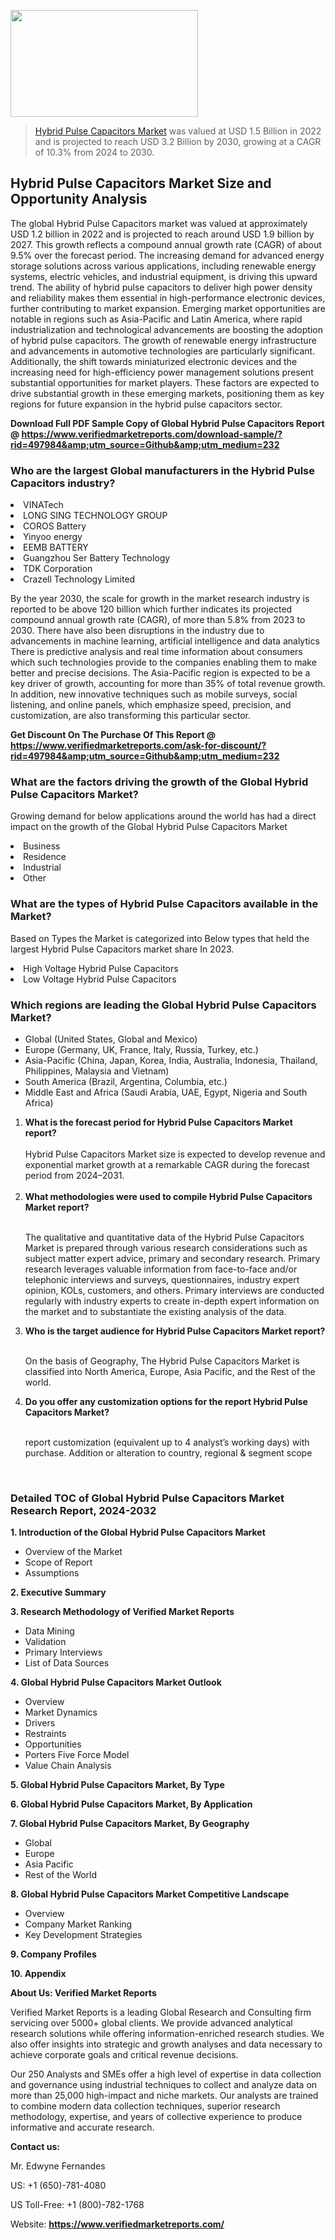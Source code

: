 <img src="https://ffe5etoiles.com/wp-content/uploads/2024/12/MST1-300x171.png" alt="" width="300" height="171" class="alignnone size-medium wp-image-20088" /><blockquote><p><p><a href="https://www.verifiedmarketreports.com/download-sample/?rid=497984&utm_source=Github&utm_medium=232" target="_blank">Hybrid Pulse Capacitors Market</a> was valued at USD 1.5 Billion in 2022 and is projected to reach USD 3.2 Billion by 2030, growing at a CAGR of 10.3% from 2024 to 2030.</p></blockquote><p><h2>Hybrid Pulse Capacitors Market Size and Opportunity Analysis</h2> The global Hybrid Pulse Capacitors market was valued at approximately USD 1.2 billion in 2022 and is projected to reach around USD 1.9 billion by 2027. This growth reflects a compound annual growth rate (CAGR) of about 9.5% over the forecast period. The increasing demand for advanced energy storage solutions across various applications, including renewable energy systems, electric vehicles, and industrial equipment, is driving this upward trend. The ability of hybrid pulse capacitors to deliver high power density and reliability makes them essential in high-performance electronic devices, further contributing to market expansion. Emerging market opportunities are notable in regions such as Asia-Pacific and Latin America, where rapid industrialization and technological advancements are boosting the adoption of hybrid pulse capacitors. The growth of renewable energy infrastructure and advancements in automotive technologies are particularly significant. Additionally, the shift towards miniaturized electronic devices and the increasing need for high-efficiency power management solutions present substantial opportunities for market players. These factors are expected to drive substantial growth in these emerging markets, positioning them as key regions for future expansion in the hybrid pulse capacitors sector. </p><p class=""><strong>Download Full PDF Sample Copy of Global Hybrid Pulse Capacitors Report @ <a href="https://www.verifiedmarketreports.com/download-sample/?rid=497984&amp;utm_source=Github&amp;utm_medium=232" target="_blank">https://www.verifiedmarketreports.com/download-sample/?rid=497984&amp;utm_source=Github&amp;utm_medium=232</a></strong></p><h3 id="" class="">Who are the largest Global manufacturers in the Hybrid Pulse Capacitors industry?</h3><p><li>VINATech</li><li> LONG SING TECHNOLOGY GROUP</li><li> COROS Battery</li><li> Yinyoo energy</li><li> EEMB BATTERY</li><li> Guangzhou Ser Battery Technology</li><li> TDK Corporation</li><li> Crazell Technology Limited</li></p><div class=""><div class="" dir="" data-message-author-role="" data-message-id="" data-message-model-slug=""><div class=""><div class=""><div class=""><div class="" dir="" data-message-author-role="" data-message-id="" data-message-model-slug=""><div class=""><div class=""><p>By the year 2030, the scale for growth in the market research industry is reported to be above 120 billion which further indicates its projected compound annual growth rate (CAGR), of more than 5.8% from 2023 to 2030. There have also been disruptions in the industry due to advancements in machine learning, artificial intelligence and data analytics There is predictive analysis and real time information about consumers which such technologies provide to the companies enabling them to make better and precise decisions. The Asia-Pacific region is expected to be a key driver of growth, accounting for more than 35% of total revenue growth. In addition, new innovative techniques such as mobile surveys, social listening, and online panels, which emphasize speed, precision, and customization, are also transforming this particular sector.</p><p><strong>Get Discount On The Purchase Of This Report @&nbsp; <a href="https://www.verifiedmarketreports.com/ask-for-discount/?rid=497984&amp;utm_source=Github&amp;utm_medium=232" target="_blank">https://www.verifiedmarketreports.com/ask-for-discount/?rid=497984&amp;utm_source=Github&amp;utm_medium=232</a></strong></p></div></div></div></div></div></div></div></div><h3 id="" class="">What are the factors driving the growth of the Global Hybrid Pulse Capacitors Market?</h3><p id="" class="">Growing demand for below applications around the world has had a direct impact on the growth of the Global Hybrid Pulse Capacitors Market</p><p id="" class=""><li>Business</li><li> Residence</li><li> Industrial</li><li> Other</li></p><h3 id="" class="">What are the types of Hybrid Pulse Capacitors available in the Market?</h3><p id="" class="">Based on Types the Market is categorized into Below types that held the largest Hybrid Pulse Capacitors market share In 2023.</p><p id="" class=""><li>High Voltage Hybrid Pulse Capacitors</li><li> Low Voltage Hybrid Pulse Capacitors</li></p><h3 id="" class="">Which regions are leading the Global Hybrid Pulse Capacitors Market?</h3><ul><li>Global (United States, Global and Mexico)</li><li>Europe (Germany, UK, France, Italy, Russia, Turkey, etc.)</li><li>Asia-Pacific (China, Japan, Korea, India, Australia, Indonesia, Thailand, Philippines, Malaysia and Vietnam)</li><li>South America (Brazil, Argentina, Columbia, etc.)</li><li>Middle East and Africa (Saudi Arabia, UAE, Egypt, Nigeria and South Africa)</li></ul><p><ol><li><strong>What is the forecast period for Hybrid Pulse Capacitors Market report?<br /></strong><br /><span data-sheets-root="1" data-sheets-value="{&quot;1&quot;:2,&quot;2&quot;:&quot;XXXX size is expected to develop revenue and exponential market growth at a remarkable CAGR during the forecast period from 2024&ndash;2030.&quot;}" data-sheets-userformat="{&quot;2&quot;:12674,&quot;4&quot;:{&quot;1&quot;:2,&quot;2&quot;:16776960},&quot;10&quot;:2,&quot;11&quot;:0,&quot;15&quot;:&quot;Arial&quot;,&quot;16&quot;:12}">Hybrid Pulse Capacitors Market size is expected to develop revenue and exponential market growth at a remarkable CAGR during the forecast period from 2024&ndash;2031.</span><br /><br /></li><li><strong>What methodologies were used to compile Hybrid Pulse Capacitors Market report?<br /><br /></strong><p>The qualitative and quantitative data of the&nbsp;Hybrid Pulse Capacitors Market is prepared through various research considerations such as subject matter expert advice, primary and secondary research. Primary research leverages valuable information from face-to-face and/or telephonic interviews and surveys, questionnaires, industry expert opinion, KOLs, customers, and others. Primary interviews are conducted regularly with industry experts to create in-depth expert information on the market and to substantiate the existing analysis of the data.&nbsp;</p></li><li><strong>Who is the target audience for Hybrid Pulse Capacitors Market report?<br /><br /></strong><p>On the basis of Geography, The&nbsp;Hybrid Pulse Capacitors Market is classified into North America, Europe, Asia Pacific, and the Rest of the world.</p></li><li><strong>Do you offer any customization options for the report Hybrid Pulse Capacitors Market?<br /><br /></strong><p>report customization (equivalent up to 4 analyst&rsquo;s working days) with purchase. Addition or alteration to country, regional &amp; segment scope</p><p>&nbsp;</p></li></ol></p><h3 id="" class="">Detailed TOC of Global Hybrid Pulse Capacitors Market Research Report, 2024-2032</h3><p id="" class=""><strong>1. Introduction of the Global Hybrid Pulse Capacitors Market</strong></p><ul><li>Overview of the Market</li><li>Scope of Report</li><li>Assumptions</li></ul><p id="" class=""><strong>2. Executive Summary</strong></p><p id="" class=""><strong>3. Research Methodology of&nbsp;Verified Market Reports</strong></p><ul><li>Data Mining</li><li>Validation</li><li>Primary Interviews</li><li>List of Data Sources</li></ul><p id="" class=""><strong>4. Global Hybrid Pulse Capacitors Market Outlook</strong></p><ul><li>Overview</li><li>Market Dynamics</li><li>Drivers</li><li>Restraints</li><li>Opportunities</li><li>Porters Five Force Model</li><li>Value Chain Analysis</li></ul><p id="" class=""><strong>5. Global Hybrid Pulse Capacitors Market, By&nbsp;Type</strong></p><p id="" class=""><strong>6. Global Hybrid Pulse Capacitors Market, By Application</strong></p><p id="" class=""><strong>7. Global Hybrid Pulse Capacitors Market, By Geography</strong></p><ul><li>Global</li><li>Europe</li><li>Asia Pacific</li><li>Rest of the World</li></ul><p id="" class=""><strong>8. Global Hybrid Pulse Capacitors Market Competitive Landscape</strong></p><ul><li>Overview</li><li>Company Market Ranking</li><li>Key Development Strategies</li></ul><p id="" class=""><strong>9. Company Profiles</strong></p><p id="" class=""><strong>10. Appendix</strong></p><p id="" class=""><strong>About Us: Verified Market Reports</strong></p><p id="" class="">Verified Market Reports is a leading Global Research and Consulting firm servicing over 5000+ global clients. We provide advanced analytical research solutions while offering information-enriched research studies. We also offer insights into strategic and growth analyses and data necessary to achieve corporate goals and critical revenue decisions.</p><p id="" class="">Our 250 Analysts and SMEs offer a high level of expertise in data collection and governance using industrial techniques to collect and analyze data on more than 25,000 high-impact and niche markets. Our analysts are trained to combine modern data collection techniques, superior research methodology, expertise, and years of collective experience to produce informative and accurate research.</p><p id="" class=""><strong>Contact us:</strong></p><p id="" class="">Mr. Edwyne Fernandes</p><p id="" class="">US: +1 (650)-781-4080</p><p id="" class="">US Toll-Free: +1 (800)-782-1768</p><p id="" class="">Website: <a target="" data-test-app-aware-link=""><strong>https://www.verifiedmarketreports.com/</strong></a></p>
